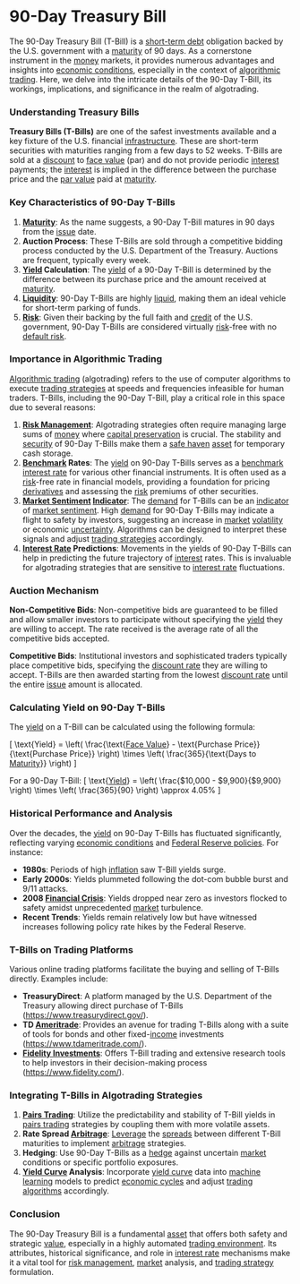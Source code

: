 # 90-Day Treasury Bill

The 90-Day Treasury Bill (T-Bill) is a [short-term debt](../s/short-term_debt.md) obligation backed by the U.S. government with a [maturity](../m/maturity.md) of 90 days. As a cornerstone instrument in the [money](../m/money.md) markets, it provides numerous advantages and insights into [economic conditions](../e/economic_conditions.md), especially in the context of [algorithmic trading](../a/algorithmic_trading.md). Here, we delve into the intricate details of the 90-Day T-Bill, its workings, implications, and significance in the realm of algotrading.

### Understanding Treasury Bills

**Treasury Bills (T-Bills)** are one of the safest investments available and a key fixture of the U.S. financial [infrastructure](../i/infrastructure.md). These are short-term securities with maturities ranging from a few days to 52 weeks. T-Bills are sold at a [discount](../d/discount.md) to [face value](../f/face_value.md) (par) and do not provide periodic [interest](../i/interest.md) payments; the [interest](../i/interest.md) is implied in the difference between the purchase price and the [par value](../p/par_value.md) paid at [maturity](../m/maturity.md).

### Key Characteristics of 90-Day T-Bills

1. **[Maturity](../m/maturity.md)**: As the name suggests, a 90-Day T-Bill matures in 90 days from the [issue](../i/issue.md) date.
2. **Auction Process**: These T-Bills are sold through a competitive bidding process conducted by the U.S. Department of the Treasury. Auctions are frequent, typically every week.
3. **[Yield](../y/yield.md) Calculation**: The [yield](../y/yield.md) of a 90-Day T-Bill is determined by the difference between its purchase price and the amount received at [maturity](../m/maturity.md).
4. **[Liquidity](../l/liquidity.md)**: 90-Day T-Bills are highly [liquid](../l/liquid.md), making them an ideal vehicle for short-term parking of funds.
5. **[Risk](../r/risk.md)**: Given their backing by the full faith and [credit](../c/credit.md) of the U.S. government, 90-Day T-Bills are considered virtually [risk](../r/risk.md)-free with no [default risk](../d/default_risk.md).

### Importance in Algorithmic Trading

[Algorithmic trading](../a/algorithmic_trading.md) (algotrading) refers to the use of computer algorithms to execute [trading strategies](../t/trading_strategies.md) at speeds and frequencies infeasible for human traders. T-Bills, including the 90-Day T-Bill, play a critical role in this space due to several reasons:

1. **[Risk Management](../r/risk_management.md)**: Algotrading strategies often require managing large sums of [money](../m/money.md) where [capital preservation](../c/capital_preservation.md) is crucial. The stability and [security](../s/security.md) of 90-Day T-Bills make them a [safe haven](../s/safe_haven.md) [asset](../a/asset.md) for temporary cash storage.
2. **[Benchmark](../b/benchmark.md) Rates**: The [yield](../y/yield.md) on 90-Day T-Bills serves as a [benchmark](../b/benchmark.md) [interest rate](../i/interest_rate.md) for various other financial instruments. It is often used as a [risk](../r/risk.md)-free rate in financial models, providing a foundation for pricing [derivatives](../d/derivatives.md) and assessing the [risk](../r/risk.md) premiums of other securities.
3. **[Market Sentiment](../m/market_sentiment.md) [Indicator](../i/indicator.md)**: The [demand](../d/demand.md) for T-Bills can be an [indicator](../i/indicator.md) of [market sentiment](../m/market_sentiment.md). High [demand](../d/demand.md) for 90-Day T-Bills may indicate a flight to safety by investors, suggesting an increase in [market](../m/market.md) [volatility](../v/volatility.md) or economic [uncertainty](../u/uncertainty_in_trading.md). Algorithms can be designed to interpret these signals and adjust [trading strategies](../t/trading_strategies.md) accordingly.
4. **[Interest Rate](../i/interest_rate.md) Predictions**: Movements in the yields of 90-Day T-Bills can help in predicting the future trajectory of [interest](../i/interest.md) rates. This is invaluable for algotrading strategies that are sensitive to [interest rate](../i/interest_rate.md) fluctuations.

### Auction Mechanism

**Non-Competitive Bids**: Non-competitive bids are guaranteed to be filled and allow smaller investors to participate without specifying the [yield](../y/yield.md) they are willing to accept. The rate received is the average rate of all the competitive bids accepted.

**Competitive Bids**: Institutional investors and sophisticated traders typically place competitive bids, specifying the [discount rate](../d/discount_rate.md) they are willing to accept. T-Bills are then awarded starting from the lowest [discount rate](../d/discount_rate.md) until the entire [issue](../i/issue.md) amount is allocated.

### Calculating Yield on 90-Day T-Bills

The [yield](../y/yield.md) on a T-Bill can be calculated using the following formula:

\[ \text{Yield} = \left( \frac{\text{[Face Value](../f/face_value.md)} - \text{Purchase Price}}{\text{Purchase Price}} \right) \times \left( \frac{365}{\text{Days to [Maturity](../m/maturity.md)}} \right) \]

For a 90-Day T-Bill:
\[ \text{[Yield](../y/yield.md)} = \left( \frac{\$10,000 - \$9,900}{\$9,900} \right) \times \left( \frac{365}{90} \right) \approx 4.05\% \]

### Historical Performance and Analysis

Over the decades, the [yield](../y/yield.md) on 90-Day T-Bills has fluctuated significantly, reflecting varying [economic conditions](../e/economic_conditions.md) and [Federal Reserve policies](../f/federal_reserve_policies.md). For instance:

- **1980s**: Periods of high [inflation](../i/inflation.md) saw T-Bill yields surge.
- **Early 2000s**: Yields plummeted following the dot-com bubble burst and 9/11 attacks.
- **2008 [Financial Crisis](../f/financial_crisis.md)**: Yields dropped near zero as investors flocked to safety amidst unprecedented [market](../m/market.md) turbulence.
- **Recent Trends**: Yields remain relatively low but have witnessed increases following policy rate hikes by the Federal Reserve.

### T-Bills on Trading Platforms

Various online trading platforms facilitate the buying and selling of T-Bills directly. Examples include:

- **TreasuryDirect**: A platform managed by the U.S. Department of the Treasury allowing direct purchase of T-Bills (https://www.treasurydirect.gov/).
- **TD [Ameritrade](../a/ameritrade.md)**: Provides an avenue for trading T-Bills along with a suite of tools for bonds and other fixed-[income](../i/income.md) investments (https://www.tdameritrade.com/).
- **[Fidelity Investments](../f/fidelity_investments.md)**: Offers T-Bill trading and extensive research tools to help investors in their decision-making process (https://www.fidelity.com/).

### Integrating T-Bills in Algotrading Strategies

1. **[Pairs Trading](../p/pairs_trading.md)**: Utilize the predictability and stability of T-Bill yields in [pairs trading](../p/pairs_trading.md) strategies by coupling them with more volatile assets.
2. **Rate Spread [Arbitrage](../a/arbitrage.md)**: [Leverage](../l/leverage.md) the [spreads](../s/spreads.md) between different T-Bill maturities to implement [arbitrage](../a/arbitrage.md) strategies.
3. **Hedging**: Use 90-Day T-Bills as a [hedge](../h/hedge.md) against uncertain [market](../m/market.md) conditions or specific portfolio exposures.
4. **[Yield Curve](../y/yield_curve.md) Analysis**: Incorporate [yield curve](../y/yield_curve.md) data into [machine learning](../m/machine_learning.md) models to predict [economic cycles](../e/economic_cycles.md) and adjust [trading algorithms](../t/trading_algorithms.md) accordingly.

### Conclusion

The 90-Day Treasury Bill is a fundamental [asset](../a/asset.md) that offers both safety and strategic [value](../v/value.md), especially in a highly automated [trading environment](../t/trading_environment.md). Its attributes, historical significance, and role in [interest rate](../i/interest_rate.md) mechanisms make it a vital tool for [risk management](../r/risk_management.md), [market](../m/market.md) analysis, and [trading strategy](../t/trading_strategy.md) formulation.